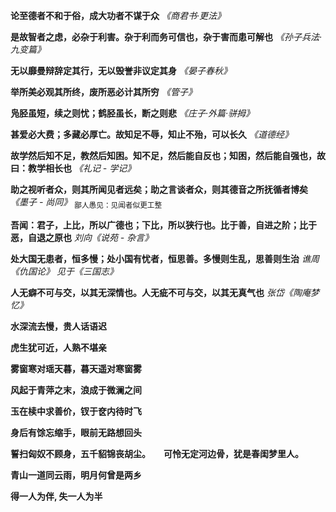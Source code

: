 **论至德者不和于俗，成大功者不谋于众** *《商君书·更法》*

**是故智者之虑，必杂于利害。杂于利而务可信也，杂于害而患可解也** *《孙子兵法·九变篇》*

**无以靡曼辩辞定其行，无以毁誉非议定其身** *《晏子春秋》*

**举所美必观其所终，废所恶必计其所穷** *《管子》*

**凫胫虽短，续之则忧；鹤胫虽长，断之则悲** *《庄子·外篇·骈拇》*

**甚爱必大费；多藏必厚亡。故知足不辱，知止不殆，可以长久** *《道德经》*

**故学然后知不足，教然后知困。知不足，然后能自反也；知困，然后能自强也，故曰：教学相长也** *《礼记 - 学记》*

**助之视听者众，则其所闻见者远矣；助之言谈者众，则其德音之所抚循者博矣** *《墨子 - 尚同》* <sub>鄙人愚见：见闻者似更工整</sub>

**吾闻：君子，上比，所以广德也；下比，所以狭行也。比于善，自进之阶；比于恶，自退之原也** *刘向《说苑 - 杂言》*

**处大国无患者，恒多慢；处小国有忧者，恒思善。多慢则生乱，思善则生治** *谯周《仇国论》 见于《三国志》*

**人无癖不可与交，以其无深情也。人无疵不可与交，以其无真气也**  *张岱《陶庵梦忆》*



**水深流去慢，贵人话语迟**

**虎生犹可近，人熟不堪亲**

**雾窗寒对瑶天暮，暮天遥对寒窗雾**

**风起于青萍之末，浪成于微澜之间**

**玉在椟中求善价，钗于奁内待时飞**

**身后有馀忘缩手，眼前无路想回头**

**誓扫匈奴不顾身，五千貂锦丧胡尘。　　可怜无定河边骨，犹是春闺梦里人。**

**青山一道同云雨，明月何曾是两乡**







**得一人为伴, 失一人为半**
